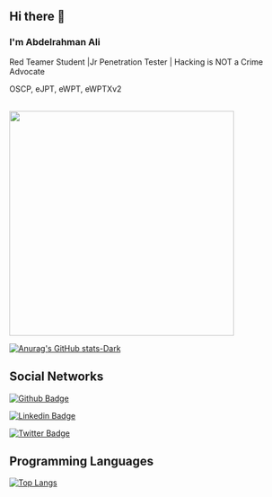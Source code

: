 ## Hi there 👋

<!--
**hacktoor1/hacktoor1** is a ✨ _special_ ✨ repository because its `README.md` (this file) appears on your GitHub profile.

Here are some ideas to get you started:

- 🔭 I’m currently working on ...
- 🌱 I’m currently learning ...
- 👯 I’m looking to collaborate on ...
- 🤔 I’m looking for help with ...
- 💬 Ask me about ...
- 📫 How to reach me: ...
- 😄 Pronouns: ...
- ⚡ Fun fact: ...
-->
### I'm Abdelrahman Ali

Red Teamer Student |Jr Penetration Tester |  Hacking is NOT a Crime Advocate

OSCP, eJPT, eWPT, eWPTXv2 

<br>

<img src="https://media.giphy.com/media/3oEjHWpiVIOGXT5l9m/giphy.gif" width="400">

</br>



<!--[![Readme Card](https://github-readme-stats.vercel.app/api/pin/?username=hacktoor1&repo=Spider-Security&theme=dark#gh-dark-mode-only)](https://github.com/hacktoor1/Spider-Security)

[![Readme Card](https://github-readme-stats.vercel.app/api/pin/?username=hacktoor1&repo=Elite&theme=dark#gh-dark-mode-only)](https://github.com/hacktoor1/Spider-Security)-->


[![Anurag's GitHub stats-Dark](https://github-readme-stats.vercel.app/api?username=hacktoor1&show_icons=true&theme=dark#gh-dark-mode-only)](https://github.com/hacktoor1/github-readme-stats)


## Social Networks

[![Github Badge](https://img.shields.io/badge/-Github-000?style=flat-square&logo=Github&logoColor=white&link=https://github.com/CyberSecurityUP)](https://github.com/hacktoor1/)

[![Linkedin Badge](https://img.shields.io/badge/-LinkedIn-blue?style=flat-square&logo=Linkedin&logoColor=white&link=https://www.linkedin.com/in/joas-antonio-dos-santos)](https://www.linkedin.com/in/hacktor)

[![Twitter Badge](https://img.shields.io/badge/Twitter-1DA1F2?style=for-the-badge&logo=twitter&logoColor=white&link=https://twitter.com/C0d3Cr4zy)](https://twitter.com/hacktoor2)

## Programming Languages

[![Top Langs](https://github-readme-stats.vercel.app/api/top-langs/?username=hacktoor1&langs_count=9)](https://github.com/hacktoor1/Spider-Security)

